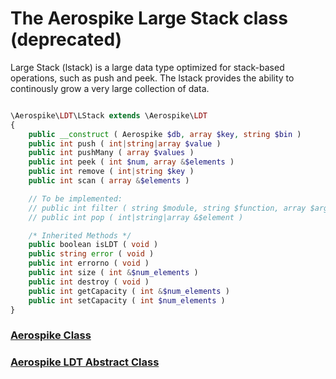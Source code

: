 
# The Aerospike Large Stack class (deprecated)

Large Stack (lstack) is a large data type optimized for stack-based operations,
such as push and peek. The lstack provides the ability to continously grow a
very large collection of data.

```php

\Aerospike\LDT\LStack extends \Aerospike\LDT
{
    public __construct ( Aerospike $db, array $key, string $bin )
    public int push ( int|string|array $value )
    public int pushMany ( array $values )
    public int peek ( int $num, array &$elements )
    public int remove ( int|string $key )
    public int scan ( array &$elements )

    // To be implemented:
    // public int filter ( string $module, string $function, array $args, array &$elements )
    // public int pop ( int|string|array &$element )

    /* Inherited Methods */
    public boolean isLDT ( void )
    public string error ( void )
    public int errorno ( void )
    public int size ( int &$num_elements )
    public int destroy ( void )
    public int getCapacity ( int &$num_elements )
    public int setCapacity ( int $num_elements )
}
```

### [Aerospike Class](aerospike.md)
### [Aerospike LDT Abstract Class](aerospike_ldt.md)

